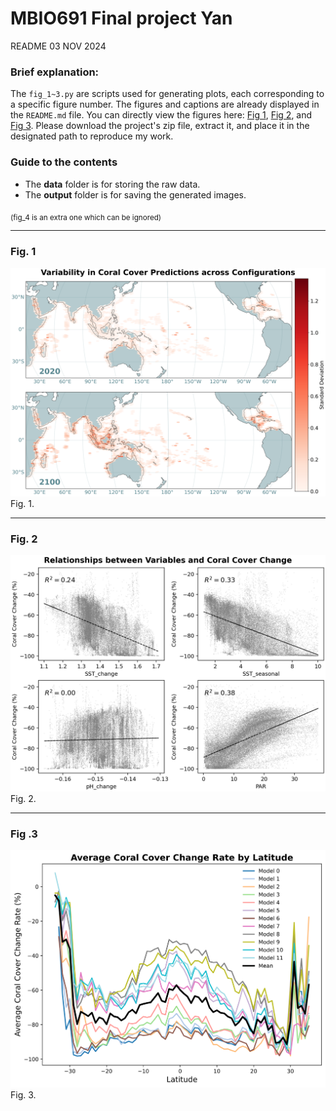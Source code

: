 # MBIO691 Final project Yan
README 03 NOV 2024 

### Brief explanation:
The `fig_1~3.py` are scripts used for generating plots, each corresponding to a specific figure number. The figures and captions are already displayed in the `README.md` file. You can directly view the figures here: [Fig 1](#fig-1), [Fig 2](#fig-2), and [Fig 3](#fig-3). Please download the project's zip file, extract it, and place it in the designated path to reproduce my work. 

### Guide to the contents
- The **data** folder is for storing the raw data. 
- The **output** folder is for saving the generated images.
 
<sub>(fig_4 is an extra one which can be ignored)</sub>

---
### Fig. 1
![Fig1](output/fig1.png)
Fig. 1. 

---
### Fig. 2
![Fig2](output/Fig2.png)
Fig. 2. 

---
### Fig .3
![Fig3](output/Fig3.svg)
Fig. 3. 

